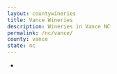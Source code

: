 ```yaml
---
layout: countywineries
title: Vance Wineries
description: Wineries in Vance NC
permalink: /nc/vance/
county: vance
state: nc
---
```

-
